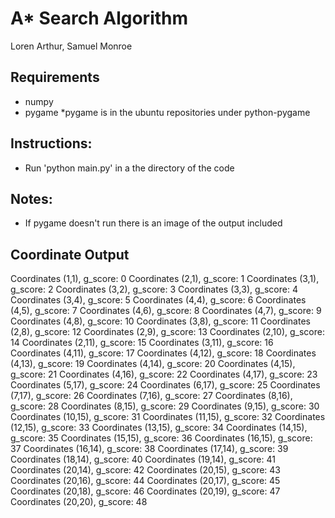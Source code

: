 # A* Search Algorithm
Loren Arthur, Samuel Monroe

## Requirements
* numpy
* pygame
    *pygame is in the ubuntu repositories under python-pygame

## Instructions:
* Run 'python main.py' in a the directory of the code

## Notes:
* If pygame doesn't run there is an image of the output included
## Coordinate Output
Coordinates (1,1), g_score: 0
Coordinates (2,1), g_score: 1
Coordinates (3,1), g_score: 2
Coordinates (3,2), g_score: 3
Coordinates (3,3), g_score: 4
Coordinates (3,4), g_score: 5
Coordinates (4,4), g_score: 6
Coordinates (4,5), g_score: 7
Coordinates (4,6), g_score: 8
Coordinates (4,7), g_score: 9
Coordinates (4,8), g_score: 10
Coordinates (3,8), g_score: 11
Coordinates (2,8), g_score: 12
Coordinates (2,9), g_score: 13
Coordinates (2,10), g_score: 14
Coordinates (2,11), g_score: 15
Coordinates (3,11), g_score: 16
Coordinates (4,11), g_score: 17
Coordinates (4,12), g_score: 18
Coordinates (4,13), g_score: 19
Coordinates (4,14), g_score: 20
Coordinates (4,15), g_score: 21
Coordinates (4,16), g_score: 22
Coordinates (4,17), g_score: 23
Coordinates (5,17), g_score: 24
Coordinates (6,17), g_score: 25
Coordinates (7,17), g_score: 26
Coordinates (7,16), g_score: 27
Coordinates (8,16), g_score: 28
Coordinates (8,15), g_score: 29
Coordinates (9,15), g_score: 30
Coordinates (10,15), g_score: 31
Coordinates (11,15), g_score: 32
Coordinates (12,15), g_score: 33
Coordinates (13,15), g_score: 34
Coordinates (14,15), g_score: 35
Coordinates (15,15), g_score: 36
Coordinates (16,15), g_score: 37
Coordinates (16,14), g_score: 38
Coordinates (17,14), g_score: 39
Coordinates (18,14), g_score: 40
Coordinates (19,14), g_score: 41
Coordinates (20,14), g_score: 42
Coordinates (20,15), g_score: 43
Coordinates (20,16), g_score: 44
Coordinates (20,17), g_score: 45
Coordinates (20,18), g_score: 46
Coordinates (20,19), g_score: 47
Coordinates (20,20), g_score: 48